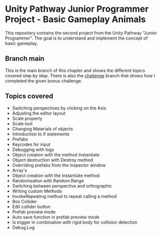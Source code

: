 # Unity Pathway Junior Programmer Project - Basic Gameplay Animals

This repository contains the second project from the Unity Pathway "Junior Programmer". The goal is to understand and implement the concept of basic gameplay.

## Branch main
This is the main branch of this chapter and shows the different topics covered step by step. There is also the [challenge](https://github.com/JoshuaScherer1996/unity_pathway_gameplay_animals/tree/challenge) branch that shows how I completed the given bonus challenge.

## Topics covered
* Switching perspectives by clicking on the Axis
* Adjusting the editor layout
* Scale property
* Scale tool
* Changing Materials of objects
* Introduction to if statements
* Prefabs
* Keycodes for input
* Debugging with logs
* Object creation with the method Instantiate
* Object destruction with Destroy method
* Overriding prefabs from the inspector window
* Array's
* Object creation with the Instantiate method
* Randomisation with Random.Range
* Switching between perspective and orthographic 
* Writing custom Methods 
* InvokeRepeating method to repeat calling a method
* Box Collider
* Edit collider button
* Prefab preview mode
* Auto save function in prefab preview mode
* Is trigger in combination with rigid body for collision detection 
* Debug.Log 
